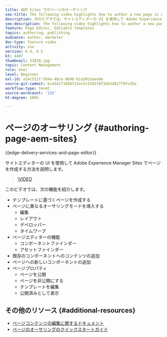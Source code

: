```yaml
---
title: AEM Sites でのページのオーサリング
seo-title: The following video highlights how to author a new page in Adobe Experience Manager Sites using the Site Editor's UI
description: 次のビデオでは、サイトエディターの UI を使用して Adobe Experience Manager Sites で新しいページを作成する方法を重点的に説明します。
seo-description: The following video highlights how to author a new page in Adobe Experience Manager Sites using the Site Editor's UI
feature: Page Editor, Editable Templates
topics: authoring, publishing
audience: author, marketer
doc-type: feature video
activity: use
version: 6.4, 6.5
kt: 4497
thumbnail: 31828.jpg
topic: Content Management
role: User
level: Beginner
exl-id: a14c511f-504a-48ce-864b-b1a30cbaea9a
source-git-commit: bca54171856f32ec5c5165f8f1663d027f9fcd5e
workflow-type: tm+mt
source-wordcount: '132'
ht-degree: 100%

---
```


# ページのオーサリング {#authoring-page-aem-sites}

{{edge-delivery-services-and-page-editor}}

サイトエディターの UI を使用して Adobe Experience Manager Sites でページを作成する方法を説明します。

>[!VIDEO](https://video.tv.adobe.com/v/31828?quality=12&learn=on)

このビデオでは、次の機能を紹介します。

* テンプレートに基づくページを作成する
* ページに異なるオーサリングモードを導入する
   * 編集
   * レイアウト
   * デベロッパー
   * タイムワープ
* ページエディターの機能
   * コンポーネントファインダー
   * アセットファインダー
* 既存のコンポーネントへのコンテンツの追加
* ページへの新しいコンポーネントの追加
* ページプロパティ
   * ページを公開
   * ページを非公開にする
   * テンプレートを編集
   * 公開済みとして表示

## その他のリソース {#additional-resources}

* [ページコンテンツの編集に関するドキュメント](https://experienceleague.adobe.com/docs/experience-manager-cloud-service/sites/authoring/fundamentals/editing-content.html?lang=ja)
* [ページのオーサリングのクイックスタートガイド](https://experienceleague.adobe.com/docs/experience-manager-cloud-service/sites/authoring/getting-started/quick-start.html?lang=ja)
